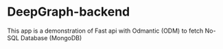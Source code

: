 # DeepGraph-backend
This app is a demonstration of Fast api with Odmantic (ODM) to fetch No-SQL Database (MongoDB)
